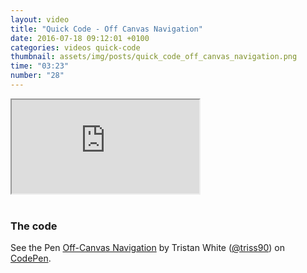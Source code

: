 ```yaml
---
layout: video
title: "Quick Code - Off Canvas Navigation"
date: 2016-07-18 09:12:01 +0100
categories: videos quick-code
thumbnail: assets/img/posts/quick_code_off_canvas_navigation.png
time: "03:23"
number: "28"
---
```


<div class="responsive-video">
   <iframe src="https://www.youtube.com/embed/wlqyz2trN-A"></iframe>
</div>

<br>

### The code

<p data-height="300" data-theme-id="16012" data-slug-hash="bpxJRV" data-default-tab="result" data-user="triss90" data-embed-version="2" class="codepen">See the Pen <a href="http://codepen.io/triss90/pen/bpxJRV/">Off-Canvas Navigation</a> by Tristan  White (<a href="http://codepen.io/triss90">@triss90</a>) on <a href="http://codepen.io">CodePen</a>.</p>
<script async src="//assets.codepen.io/assets/embed/ei.js"></script>
